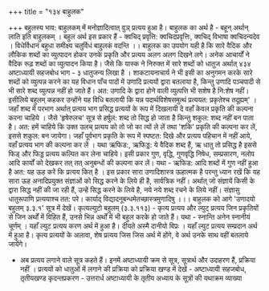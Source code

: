 +++
title = "१३४ बाहुलक"

+++
बहुलस्य भाव: बाहुलकम् में मनोज्ञादित्वात् वुञ् प्रत्यय हुआ है। बाहुलक का अर्थ है - बहून् अर्थान् लाति इति बाहुलकम् । बहुल अर्थ इस प्रकार हैं -
क्वचिद् प्रवृत्ति: क्वचिदप्रवृत्तिः, क्वचिद् विभाषा क्वचिदन्यदेव । विधेर्विधानं बहुधा समीक्ष्य चतुर्विधं बाहुलकं वदन्ति ।।
बाहुलक का उपयोग यही है कि सारे वैदिक और लौकिक शब्दों का व्युत्पादन होकर उनके प्रकृति और प्रत्यय अलग अलग दिखने लगे। अनेक आचार्यों ने वैदिक रूढ़ शब्दों का व्युत्पादन किया है। जैसे कि यास्क ने निरुक्त में सारे शब्दों को धातुज अर्थात्
४३४
अष्टाध्यायी सहजबोध भाग - ३
धातुजन्य लिखा है । शाकटायनाचार्य ने भी इसी का अनुगमन करके सारे शब्दों को व्युत्पन्न करने का यह विधान पाँच पादों में उणादि प्रत्ययों द्वारा बतलाया है, किन्तु उणादि पञ्चपादी से भी सारे शब्द व्युत्पन्न नहीं हो जाते हैं। अत: उणादि के द्वारा होने वाली व्युत्पत्ति भी सशेष है नि:शेष नहीं। इसीलिये बहुलम् कहकर उन्होंने यह विधि बतलायी कि यन्न पदार्थविशेषसमुत्थं प्रत्ययत: प्रकृतेश्च तदूह्यम्' । जहाँ शब्द में परभाग अर्थात् प्रत्यय भाग प्रसिद्ध प्रत्ययों के रूप में दिखलायी दे वहाँ केवल प्रकृति की कल्पना करना चाहिये । जैसे 'हृषेरुलच' सूत्र से हर्षुल: शब्द तो सिद्ध हो जाता है किन्तु शकुल: शब्द नहीं बन पाता है। अत: हमें चाहिये कि उक्त उलच् प्रत्यय को तो जो का त्यों ले लें तथा 'शकि’ प्रकृति की कल्पना कर लें, इससे शकुल: बन जायेगा। जहाँ पूर्वभाग प्रकृति के रूप में स्पष्टत: दिखे और प्रत्यय पहिचान में नहीं आये, वहाँ प्रत्यय भाग की कल्पना कर लें । यथा ऋफिड:, ऋफिड्ड: ये वैदिक शब्द हैं, ऋ धातु तो प्रसिद्ध है इससे फिड् और फिड्ड प्रत्यय कल्पित कर लेना चाहिये। इसी प्रकार गुण, वृद्धि, गुणवृद्धि निषेध, सम्प्रसारण, नलोप आदि कार्यों को देखकर तत् तत् अनुबन्धों की कल्पना कर लें। यथा - ऋफिड: आदि शब्दों में गुण नहीं हुआ है अत: यह ऊह करें कि प्रत्यय कित् है । इस प्रकार सारा उणादिशास्त्र ऊहात्मक है परन्तु ध्यान रखें कि यह सारा ऊह अनादिप्रयुक्त संज्ञाओं को सिद्ध करने के लिये ही है, सार्वत्रिक नहीं। अर्थात् जो संज्ञायें किसी के द्वारा सिद्ध नहीं की जा रही हैं, उन्हें सिद्ध करने के लिये है, नये नये शब्द रचने के लिये नहीं।
संज्ञासु धातुरूपाणि प्रत्ययाश्च तत: परे।
कार्याद् विद्यादनूबन्धमेतच्छास्त्रमुणादिषु ।।। बाहुलक को आगे 'उणादयो बहुलम् ३.३.१' सूत्र में देखें।
कृत्यल्युटो बहुलम् (३.३.११३) - कृत्य प्रत्यय और ल्युट् प्रत्यय जिन प्रकृतियों से जिन अर्थों में विहित हैं, उनसे भिन्न अर्थों में भी बहुल करके हो जाते हैं। यथा - स्नान्ति अनेन स्नानीयं चूर्णम् । यहाँ ल्युट प्रत्यय करण अर्थ में हुआ है। दीयते अस्मै दानीयो विप्रः । यहाँ ल्युट प्रत्यय सम्प्रदान अर्थ में हुआ है। कृत्य प्रत्ययों के अलावा, शेष प्रत्यय जिस जिस अर्थ में होंगे, वे अर्थ उनके साथ वहीं बतलाये जायेंगे।
- अब प्रत्यय लगाने वाले सूत्र कहते हैं। इनमें अष्टाध्यायी क्रम से सूत्र, सूत्रार्थ और उदाहरण हैं, प्रक्रिया नहीं । प्रत्ययों को धातुओं में लगाने की प्रक्रिया को प्रक्रिया खण्ड में देखें -
अष्टाध्यायी सहजबोध, तृतीयखण्ड
कृदन्तप्रकरण - उत्तरार्ध अष्टाध्यायी के तृतीय अध्याय के सूत्रों की यथाक्रम व्याख्या
